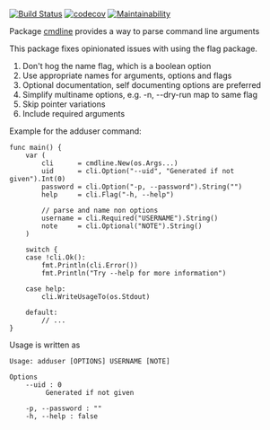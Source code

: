 [![Build Status](https://travis-ci.org/gregoryv/cmdline.svg?branch=master)](https://travis-ci.org/gregoryv/cmdline)
[![codecov](https://codecov.io/gh/gregoryv/cmdline/branch/master/graph/badge.svg)](https://codecov.io/gh/gregoryv/cmdline)
[![Maintainability](https://api.codeclimate.com/v1/badges/3dbee57c607ffec60702/maintainability)](https://codeclimate.com/github/gregoryv/cmdline/maintainability)


Package [cmdline](https://godoc.org/pkg/github.com/gregoryv/cmdline)
provides a way to parse command line arguments

This package fixes opinionated issues with using the flag package.

  1. Don't hog the name flag, which is a boolean option
  2. Use appropriate names for arguments, options and flags
  3. Optional documentation, self documenting options are preferred
  4. Simplify multiname options, e.g. -n, --dry-run map to same flag
  5. Skip pointer variations
  6. Include required arguments

Example for the adduser command:

    func main() {
        var (
            cli      = cmdline.New(os.Args...)
            uid      = cli.Option("--uid", "Generated if not given").Int(0)
            password = cli.Option("-p, --password").String("")
            help     = cli.Flag("-h, --help")
    
            // parse and name non options
            username = cli.Required("USERNAME").String()
            note     = cli.Optional("NOTE").String()
        )

        switch {
        case !cli.Ok():
            fmt.Println(cli.Error())
            fmt.Println("Try --help for more information")

        case help:
            cli.WriteUsageTo(os.Stdout)

        default:
            // ...
    }

Usage is written as

    Usage: adduser [OPTIONS] USERNAME [NOTE]
    
    Options
        --uid : 0
             Generated if not given
    
        -p, --password : ""
        -h, --help : false

